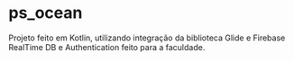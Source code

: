 # ps_ocean
Projeto feito em Kotlin, utilizando integração da biblioteca Glide e Firebase RealTime DB e Authentication feito para a faculdade.
